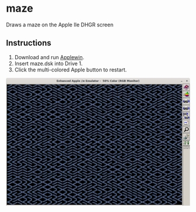 # maze
Draws a maze on the Apple IIe DHGR screen

## Instructions
1. Download and run [Applewin](https://github.com/AppleWin/AppleWin).
2. Insert maze.dsk into Drive 1.
3. Click the multi-colored Apple button to restart.

![Example](maze-example.png)
